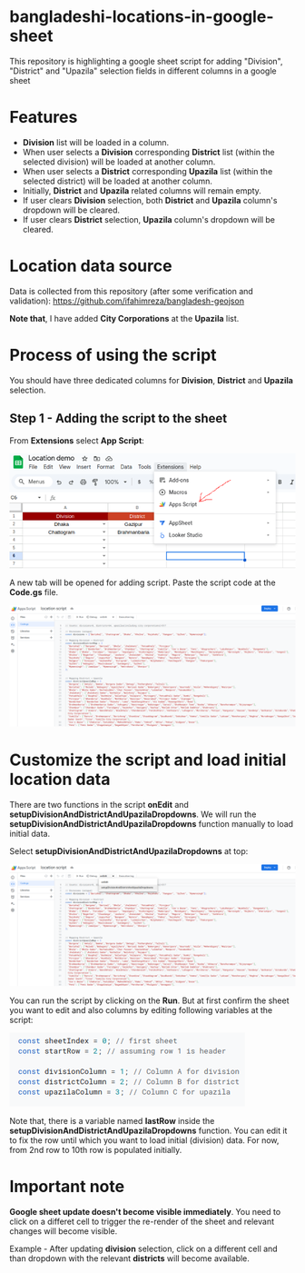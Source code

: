 # bangladeshi-locations-in-google-sheet
This repository is highlighting a google sheet script for adding "Division", "District" and "Upazila" selection fields in different columns in a google sheet


# Features

- **Division** list will be loaded in a column.
- When user selects a **Division** corresponding **District** list (within the selected division) will be loaded at another column.
- When user selects a **District** corresponding **Upazila** list (within the selected district) will be loaded at another column.
- Initially, **District** and **Upazila** related columns will remain empty.
- If user clears **Division** selection, both **District** and **Upazila** column's dropdown will be cleared.
- If user clears **District** selection, **Upazila** column's dropdown will be cleared.


# Location data source


Data is collected from this repository (after some verification and validation): https://github.com/ifahimreza/bangladesh-geojson

**Note that**, I have added **City Corporations** at the **Upazila** list.


# Process of using the script

You should have three dedicated columns for **Division**, **District** and **Upazila** selection.

## Step 1 - Adding the script to the sheet

From **Extensions** select **App Script**:


![Script option](./images/script_option.png)


A new tab will be opened for adding script. Paste the script code at the **Code.gs** file.


![Code GS](./images/script_view.png)


# Customize the script and load initial location data


There are two functions in the script **onEdit** and **setupDivisionAndDistrictAndUpazilaDropdowns**. We will run the **setupDivisionAndDistrictAndUpazilaDropdowns** function manually to load initial data.


Select **setupDivisionAndDistrictAndUpazilaDropdowns** at top:

![Select setup function](./images/running_script.png)


You can run the script by clicking on the **Run**. But at first confirm the sheet you want to edit and also columns by editing following variables at the script:


![Setup variables](./images/variables.png)


Note that, there is a variable named **lastRow** inside the **setupDivisionAndDistrictAndUpazilaDropdowns** function. You can edit it to fix the row until which you want to load initial (division) data. For now, from 2nd row to 10th row is populated initially.


# Important note

**Google sheet update doesn't become visible immediately**. You need to click on a differet cell to trigger the re-render of the sheet and relevant changes will become visible. 

Example - After updating **division** selection, click on a different cell and than dropdown with the relevant **districts** will become available. 
